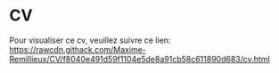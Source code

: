 
# CV
Pour visualiser ce cv, veuillez suivre ce lien: https://rawcdn.githack.com/Maxime-Remillieux/CV/f8040e491d59f1104e5de8a91cb58c611890d683/cv.html
